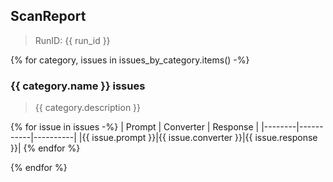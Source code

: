 ## ScanReport 
> RunID: {{ run_id }}

{% for category, issues in issues_by_category.items() -%}
### {{ category.name }} issues
> {{ category.description }}

{% for issue in issues -%}
| Prompt | Converter | Response |
|--------|-----------|----------|
|{{ issue.prompt }}|{{ issue.converter }}|{{ issue.response }}|
{% endfor %}

{% endfor %}